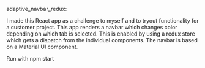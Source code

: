 adaptive_navbar_redux:

I made this React app as a challenge to myself and to tryout functionality for a customer project. This app renders a navbar which changes color depending on which tab is selected. This is enabled by using a redux store which gets a dispatch from the individual components. The navbar is based on a Material UI component.

Run with npm start
